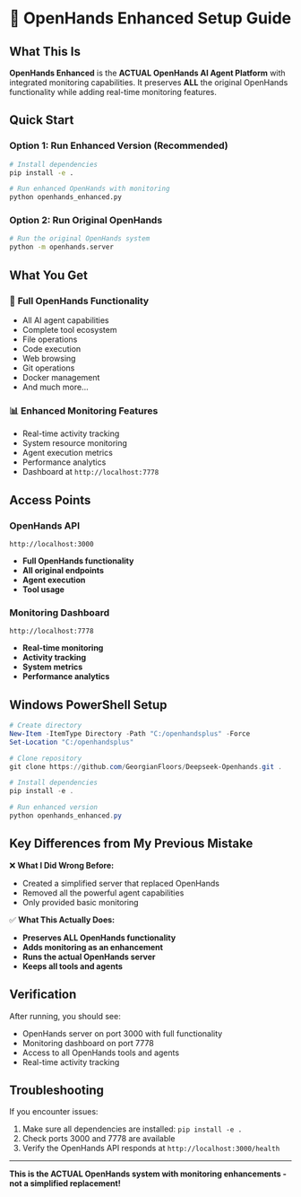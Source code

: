 # 🚀 OpenHands Enhanced Setup Guide

## What This Is
**OpenHands Enhanced** is the **ACTUAL OpenHands AI Agent Platform** with integrated monitoring capabilities. It preserves **ALL** the original OpenHands functionality while adding real-time monitoring features.

## Quick Start

### Option 1: Run Enhanced Version (Recommended)
```bash
# Install dependencies
pip install -e .

# Run enhanced OpenHands with monitoring
python openhands_enhanced.py
```

### Option 2: Run Original OpenHands
```bash
# Run the original OpenHands system
python -m openhands.server
```

## What You Get

### 🎯 **Full OpenHands Functionality**
- All AI agent capabilities
- Complete tool ecosystem
- File operations
- Code execution
- Web browsing
- Git operations
- Docker management
- And much more...

### 📊 **Enhanced Monitoring Features**
- Real-time activity tracking
- System resource monitoring
- Agent execution metrics
- Performance analytics
- Dashboard at `http://localhost:7778`

## Access Points

### OpenHands API
```
http://localhost:3000
```
- **Full OpenHands functionality**
- **All original endpoints**
- **Agent execution**
- **Tool usage**

### Monitoring Dashboard
```
http://localhost:7778
```
- **Real-time monitoring**
- **Activity tracking**
- **System metrics**
- **Performance analytics**

## Windows PowerShell Setup

```powershell
# Create directory
New-Item -ItemType Directory -Path "C:/openhandsplus" -Force
Set-Location "C:/openhandsplus"

# Clone repository
git clone https://github.com/GeorgianFloors/Deepseek-Openhands.git .

# Install dependencies
pip install -e .

# Run enhanced version
python openhands_enhanced.py
```

## Key Differences from My Previous Mistake

❌ **What I Did Wrong Before:**
- Created a simplified server that replaced OpenHands
- Removed all the powerful agent capabilities
- Only provided basic monitoring

✅ **What This Actually Does:**
- **Preserves ALL OpenHands functionality**
- **Adds monitoring as an enhancement**
- **Runs the actual OpenHands server**
- **Keeps all tools and agents**

## Verification
After running, you should see:
- OpenHands server on port 3000 with full functionality
- Monitoring dashboard on port 7778
- Access to all OpenHands tools and agents
- Real-time activity tracking

## Troubleshooting
If you encounter issues:
1. Make sure all dependencies are installed: `pip install -e .`
2. Check ports 3000 and 7778 are available
3. Verify the OpenHands API responds at `http://localhost:3000/health`

---

**This is the ACTUAL OpenHands system with monitoring enhancements - not a simplified replacement!**